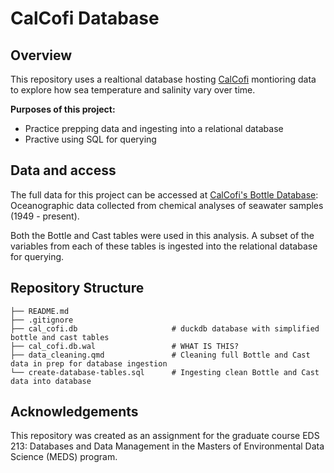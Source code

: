 # CalCofi Database

## Overview

This repository uses a realtional database hosting [CalCofi](https://calcofi.org) montioring data to explore how sea temperature and salinity vary over time. 

**Purposes of this project:**
- Practice prepping data and ingesting into a relational database
- Practive using SQL for querying

## Data and access

The full data for this project can be accessed at [CalCofi's Bottle Database](https://calcofi.org/data/oceanographic-data/bottle-database/ ): Oceanographic data collected from chemical analyses of seawater samples (1949 - present). 

Both the Bottle and Cast tables were used in this analysis. A subset of the variables from each of these tables is ingested into the relational database for querying.


## Repository Structure

```
├── README.md
├── .gitignore
├── cal_cofi.db                     # duckdb database with simplified bottle and cast tables
├── cal_cofi.db.wal                 # WHAT IS THIS?
├── data_cleaning.qmd               # Cleaning full Bottle and Cast data in prep for database ingestion
└── create-database-tables.sql      # Ingesting clean Bottle and Cast data into database
```
## Acknowledgements

This repository was created as an assignment for the graduate course EDS 213: Databases and Data Management in the Masters of Environmental Data Science (MEDS) program.


